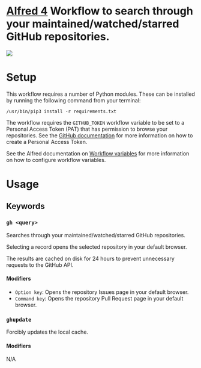 # [Alfred 4][alfred] Workflow to search through your maintained/watched/starred GitHub repositories.

![][screenshot]

# Setup
This workflow requires a number of Python modules. These can be installed by running the following command from your terminal:

`/usr/bin/pip3 install -r requirements.txt`

The workflow requires the `GITHUB_TOKEN` workflow variable to be set to a Personal Access Token (PAT) that has permission to browse your repositories. See the [GitHub documentation][github-pat] for more information on how to create a Personal Access Token.

See the Alfred documentation on [Workflow variables][wf-vars] for more information on how to configure workflow variables.

# Usage

## Keywords

### `gh <query>`

Searches through your maintained/watched/starred GitHub repositories.

Selecting a record opens the selected repository in your default browser.

The results are cached on disk for 24 hours to prevent unnecessary requests to the GitHub API. 

#### Modifiers

* `Option key`: Opens the repository Issues page in your default browser.
* `Command key`: Opens the repository Pull Request page in your default browser.

### `ghupdate`

Forcibly updates the local cache.

#### Modifiers

N/A

[alfred]: http://www.alfredapp.com/
[wf-vars]: https://www.alfredapp.com/help/workflows/advanced/variables/
[github-pat]: https://docs.github.com/en/authentication/keeping-your-account-and-data-secure/creating-a-personal-access-token
[screenshot]: screenshot.png

